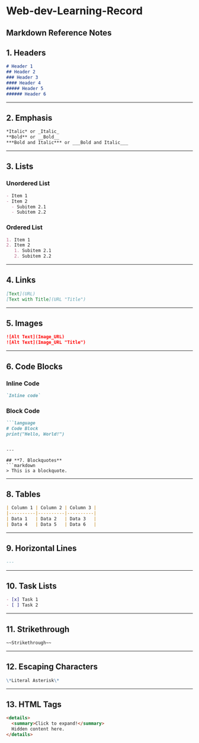 # Web-dev-Learning-Record

## Markdown Reference Notes

## **1. Headers**
```markdown
# Header 1
## Header 2
### Header 3
#### Header 4
##### Header 5
###### Header 6
```

---

## **2. Emphasis**
```markdown
*Italic* or _Italic_
**Bold** or __Bold__
***Bold and Italic*** or ___Bold and Italic___
```

---

## **3. Lists**

### Unordered List
```markdown
- Item 1
- Item 2
  - Subitem 2.1
  - Subitem 2.2
```

### Ordered List
```markdown
1. Item 1
2. Item 2
   1. Subitem 2.1
   2. Subitem 2.2
```

---

## **4. Links**
```markdown
[Text](URL)
[Text with Title](URL "Title")
```

---

## **5. Images**
```markdown
![Alt Text](Image_URL)
![Alt Text](Image_URL "Title")
```

---

## **6. Code Blocks**

### Inline Code
```markdown
`Inline code`
```

### Block Code
```markdown
```language
# Code Block
print("Hello, World!")
```
```

---

## **7. Blockquotes**
```markdown
> This is a blockquote.
```

---

## **8. Tables**
```markdown
| Column 1 | Column 2 | Column 3 |
|----------|----------|----------|
| Data 1   | Data 2   | Data 3   |
| Data 4   | Data 5   | Data 6   |
```

---

## **9. Horizontal Lines**
```markdown
---
```

---

## **10. Task Lists**
```markdown
- [x] Task 1
- [ ] Task 2
```

---

## **11. Strikethrough**
```markdown
~~Strikethrough~~
```

---

## **12. Escaping Characters**
```markdown
\*Literal Asterisk\*
```

---

## **13. HTML Tags**
```markdown
<details>
  <summary>Click to expand!</summary>
  Hidden content here.
</details>


